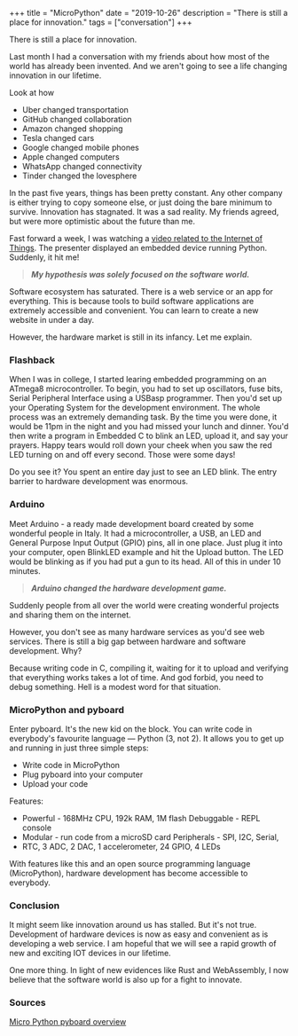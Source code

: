 +++
title = "MicroPython"
date = "2019-10-26"
description = "There is still a place for innovation."
tags = ["conversation"]
+++

There is still a place for innovation.

Last month I had a conversation with my friends about how most of the
world has already been invented. And we aren't going to see a life
changing innovation in our lifetime.

Look at how

- Uber changed transportation
- GitHub changed collaboration
- Amazon changed shopping
- Tesla changed cars
- Google changed mobile phones
- Apple changed computers
- WhatsApp changed connectivity
- Tinder changed the lovesphere

In the past five years, things has been pretty constant. Any other
company is either trying to copy someone else, or just doing the bare
minimum to survive. Innovation has stagnated. It was a sad reality. My
friends agreed, but were more optimistic about the future than me.

Fast forward a week, I was watching a [video related to the Internet of
Things](https://www.youtube.com/watch?v=m1miwCJtxeM). The presenter
displayed an embedded device running Python. Suddenly, it hit me!

> ***My hypothesis was solely focused on the software world.***

Software ecosystem has saturated. There is a web service or an app for
everything. This is because tools to build software applications are
extremely accessible and convenient. You can learn to create a new
website in under a day.

However, the hardware market is still in its infancy. Let me explain.

### Flashback

When I was in college, I started learing embedded programming on an
ATmega8 microcontroller. To begin, you had to set up oscillators, fuse
bits, Serial Peripheral Interface using a USBasp programmer. Then you'd
set up your Operating System for the development environment. The whole
process was an extremely demanding task. By the time you were done, it
would be 11pm in the night and you had missed your lunch and dinner.
You'd then write a program in Embedded C to blink an LED, upload it, and
say your prayers. Happy tears would roll down your cheek when you saw
the red LED turning on and off every second. Those were some days!

Do you see it? You spent an entire day just to see an LED blink. The
entry barrier to hardware development was enormous.

### Arduino

Meet Arduino - a ready made development board created by some wonderful
people in Italy. It had a microcontroller, a USB, an LED and General
Purpose Input Output (GPIO) pins, all in one place. Just plug it into
your computer, open BlinkLED example and hit the Upload button. The LED
would be blinking as if you had put a gun to its head. All of this in
under 10 minutes.

> ***Arduino changed the hardware development game.***

Suddenly people from all over the world were creating wonderful projects
and sharing them on the internet.

However, you don't see as many hardware services as you'd see web
services. There is still a big gap between hardware and software
development. Why?

Because writing code in C, compiling it, waiting for it to upload and
verifying that everything works takes a lot of time. And god forbid, you
need to debug something. Hell is a modest word for that situation.

### MicroPython and pyboard

Enter pyboard. It's the new kid on the block. You can write code in
everybody's favourite language — Python (3, not 2). It allows you to get
up and running in just three simple steps:

- Write code in MicroPython
- Plug pyboard into your computer
- Upload your code

Features:

- Powerful - 168MHz CPU, 192k RAM, 1M flash Debuggable - REPL console
- Modular - run code from a microSD card Peripherals - SPI, I2C, Serial,
- RTC, 3 ADC, 2 DAC, 1 accelerometer, 24 GPIO, 4 LEDs

With features like this and an open source programming language
(MicroPython), hardware development has become accessible to everybody.

### Conclusion

It might seem like innovation around us has stalled. But it's not true.
Development of hardware devices is now as easy and convenient as is
developing a web service. I am hopeful that we will see a rapid growth
of new and exciting IOT devices in our lifetime.

One more thing. In light of new evidences like Rust and WebAssembly, I
now believe that the software world is also up for a fight to innovate.

### Sources

[Micro Python pyboard
overview](https://www.youtube.com/watch?v=5LbgyDmRu9s)
